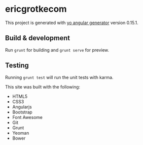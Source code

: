 # ericgrotkecom

This project is generated with [yo angular generator](https://github.com/yeoman/generator-angular)
version 0.15.1.

## Build & development

Run `grunt` for building and `grunt serve` for preview.

## Testing

Running `grunt test` will run the unit tests with karma.


This site was built with the following:

* HTML5
* CSS3
* Angularjs
* Bootstrap
* Font Awesome
* Git
* Grunt
* Yeoman
* Bower
